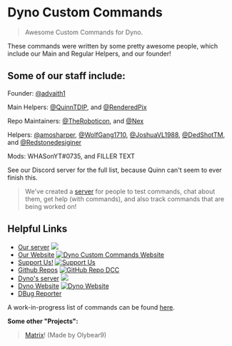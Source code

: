 # Dyno Custom Commands

> Awesome Custom Commands for Dyno.

These commands were written by some pretty awesome people, which include our Main and Regular Helpers, and our founder!

## Some of our staff include:
Founder: [@advaith1](https://github.com/advaith1)

Main Helpers: [@QuinnTDIP](https://github.com/quinntdip), and [@RenderedPix](https://github.com/RenderedPix)

Repo Maintainers: [@TheRoboticon](https://github.com/TheRoboticon), and [@Nex](https://github.com/NexyBoy)

Helpers: [@amosharper](https://github.com/amosharper), [@WolfGang1710](https://github.com/WolfGang1710), [@JoshuaVL1988](https://github.com/JoshuaVL1988), [@DedShotTM](https://github.com/DedShotTM), and [@Redstonedesiginer](https://github.com/redstonedesigner)

Mods: WHASonYT#0735, and FILLER TEXT

See our Discord server for the full list, because Quinn can't seem to ever finish this.  
> We've created a [server](https://discord.gg/D3K3Fqz) for people to test commands, chat about them, get help (with commands), and also track commands that are being worked on!  

## Helpful Links
* [Our server](https://discord.gg/D3K3Fqz) [<img src="https://discordapp.com/api/guilds/333058206198661132/widget.png">](https://discord.gg/D3K3Fqz)
* [Our Website](https://dynocc.xyz) [![Dyno Custom Commands Website](https://img.shields.io/badge/Website-DCC-337fd5.svg)](https://dynocc.xyz)
* [Support Us!](https://dynocc.xyz/SupportUs) [![Support Us](https://img.shields.io/badge/Support%20Us-Click%20Now!-337fd5.svg)](https://dynocc.xyz/SupportUs)
* [Github Repos](https://github.com/DynoCC) [![GitHub Repo DCC](https://img.shields.io/badge/GitHub-DCC-337fd5.svg)](https://github.com/DynoCC)
* [Dyno's server](https://discord.gg/dyno) [<img src="https://discordapp.com/api/guilds/203039963636301824/widget.png">](https://discord.gg/dyno)
* [Dyno Website](https://dynobot.net) [![Dyno Website](https://img.shields.io/badge/Website-Dyno-337fd5.svg)](https://dynobot.net)
* [DBug Reporter](https://docs.google.com/forms/d/e/1FAIpQLSetijqRFMaqoa5Eo88wNz4EC8wKqxi9BYVc2soFW071Kx4Nkg/viewform?fbzx=-1376132603716059600)

A work-in-progress list of commands can be found [here](https://dynocc.tk/Command%20List).

**Some other "Projects":**
> [Matrix](https://dynocc.tk/bored)! (Made by Olybear9)

